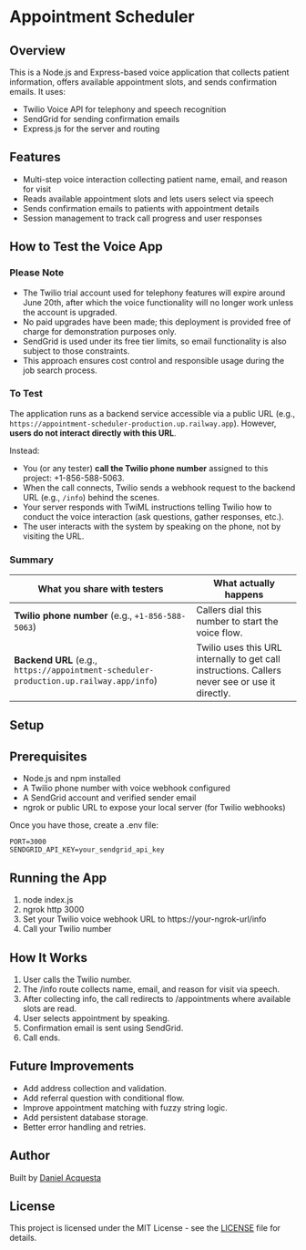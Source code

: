 # Appointment Scheduler

## Overview

This is a Node.js and Express-based voice application that collects patient information, offers available appointment slots, and sends confirmation emails. It uses:

-   Twilio Voice API for telephony and speech recognition
-   SendGrid for sending confirmation emails
-   Express.js for the server and routing

## Features

-   Multi-step voice interaction collecting patient name, email, and reason for visit
-   Reads available appointment slots and lets users select via speech
-   Sends confirmation emails to patients with appointment details
-   Session management to track call progress and user responses

## How to Test the Voice App

### Please Note

-   The Twilio trial account used for telephony features will expire around June 20th, after which the voice functionality will no longer work unless the account is upgraded.
-   No paid upgrades have been made; this deployment is provided free of charge for demonstration purposes only.
-   SendGrid is used under its free tier limits, so email functionality is also subject to those constraints.
-   This approach ensures cost control and responsible usage during the job search process.

### To Test

The application runs as a backend service accessible via a public URL (e.g., `https://appointment-scheduler-production.up.railway.app`). However, **users do not interact directly with this URL**.

Instead:

-   You (or any tester) **call the Twilio phone number** assigned to this project: +1-856-588-5063.
-   When the call connects, Twilio sends a webhook request to the backend URL (e.g., `/info`) behind the scenes.
-   Your server responds with TwiML instructions telling Twilio how to conduct the voice interaction (ask questions, gather responses, etc.).
-   The user interacts with the system by speaking on the phone, not by visiting the URL.

### Summary

| What you share with testers                                                            | What actually happens                                                                           |
| -------------------------------------------------------------------------------------- | ----------------------------------------------------------------------------------------------- |
| **Twilio phone number** (e.g., `+1-856-588-5063`)                                      | Callers dial this number to start the voice flow.                                               |
| **Backend URL** (e.g., `https://appointment-scheduler-production.up.railway.app/info`) | Twilio uses this URL internally to get call instructions. Callers never see or use it directly. |

## Setup

## Prerequisites

-   Node.js and npm installed
-   A Twilio phone number with voice webhook configured
-   A SendGrid account and verified sender email
-   ngrok or public URL to expose your local server (for Twilio webhooks)

Once you have those, create a .env file:

```
PORT=3000
SENDGRID_API_KEY=your_sendgrid_api_key
```

## Running the App

1. node index.js
2. ngrok http 3000
3. Set your Twilio voice webhook URL to https://your-ngrok-url/info
4. Call your Twilio number

## How It Works

1. User calls the Twilio number.
2. The /info route collects name, email, and reason for visit via speech.
3. After collecting info, the call redirects to /appointments where available slots are read.
4. User selects appointment by speaking.
5. Confirmation email is sent using SendGrid.
6. Call ends.

## Future Improvements

-   Add address collection and validation.
-   Add referral question with conditional flow.
-   Improve appointment matching with fuzzy string logic.
-   Add persistent database storage.
-   Better error handling and retries.

## Author

Built by [Daniel Acquesta](https://danielacquesta.dev)

## License

This project is licensed under the MIT License - see the [LICENSE](LICENSE) file for details.
